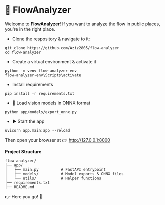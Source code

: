 # 🚀 FlowAnalyzer 

Welcome to **FlowAnalyzer**!
If you want to analyze the flow in public places, you're in the right place.


- Clone the respository & navigate to it:
```
git clone https://github.com/Aziz2805/flow-analyzer
cd flow-analyzer
```
- Create a virtual environment & activate it
```
python -m venv flow-analyzer-env
flow-analyzer-env\Scripts\activate 
```
- Install requirements
```
pip install -r requirements.txt
```
- 🧠 Load vision models in ONNX format
```
python app/models/export_onnx.py
```
- ▶️ Start the app
```
uvicorn app.main:app --reload
```

Then open your browser at 👉 http://127.0.0.1:8000


**Project Structure**
```
flow-analyzer/
│── app/
│   ├── main.py          # FastAPI entrypoint
│   ├── models/          # Model exports & ONNX files
│   └── utils/           # Helper functions
│── requirements.txt
│── README.md
```
👉 Here you go! 🎉
